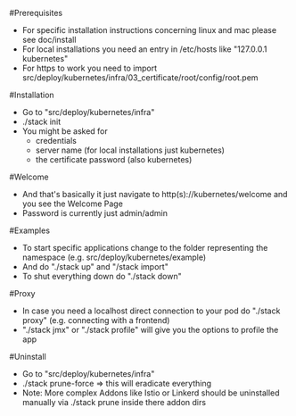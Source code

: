 #Prerequisites
- For specific installation instructions concerning linux and mac please see doc/install
- For local installations you need an entry in /etc/hosts like "127.0.0.1 kubernetes"
- For https to work you need to import src/deploy/kubernetes/infra/03_certificate/root/config/root.pem

#Installation
- Go to "src/deploy/kubernetes/infra"
- ./stack init
- You might be asked for
  - credentials
  - server name (for local installations just kubernetes)
  - the certificate password (also kubernetes)

#Welcome
- And that's basically it just navigate to http(s)://kubernetes/welcome and you see the Welcome Page
- Password is currently just admin/admin

#Examples
- To start specific applications change to the folder representing the namespace (e.g. src/deploy/kubernetes/example)
- And do "./stack up" and "/stack import"
- To shut everything down do "./stack down"

#Proxy
- In case you need a localhost direct connection to your pod do "./stack proxy" (e.g. connecting with a frontend)
- "./stack jmx" or "./stack profile" will give you the options to profile the app

#Uninstall
- Go to "src/deploy/kubernetes/infra"
- ./stack prune-force => this will eradicate everything
- Note: More complex Addons like Istio or Linkerd should be uninstalled manually via ./stack prune inside there addon dirs